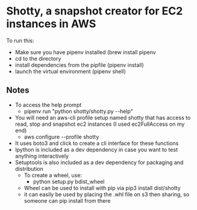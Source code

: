 # Shotty, a snapshot creator for EC2 instances in AWS

To run this:

- Make sure you have pipenv installed (brew install pipenv
- cd to the directory
- install dependencies from the pipfile (pipenv install)
- launch the virtual environment (pipenv shell)

## Notes

- To access the help prompt
  - pipenv run "python shotty/shotty.py --help"
- You will need an aws-cli profile setup named shotty that has access to read, stop and snapshot ec2 instances (I used ec2FullAccess on my end)
  - aws configure --profile shotty
- It uses boto3 and click to create a cli interface for these functions
- Ipython is included as a dev dependency in case you want to test anything interactively
- Setuptools is also included as a dev dependency for packaging and distribution
  - To create a wheel, use:
    - python setup.py bdist_wheel
  - Wheel can be used to install with pip via pip3 install dist/shotty
  - it can easily be used by placing the .whl file on s3 then sharing, so someone can pip install from there
